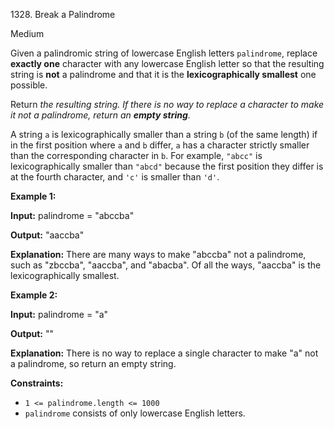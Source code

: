 1328\. Break a Palindrome

Medium

Given a palindromic string of lowercase English letters `palindrome`, replace **exactly one** character with any lowercase English letter so that the resulting string is **not** a palindrome and that it is the **lexicographically smallest** one possible.

Return _the resulting string. If there is no way to replace a character to make it not a palindrome, return an **empty string**._

A string `a` is lexicographically smaller than a string `b` (of the same length) if in the first position where `a` and `b` differ, `a` has a character strictly smaller than the corresponding character in `b`. For example, `"abcc"` is lexicographically smaller than `"abcd"` because the first position they differ is at the fourth character, and `'c'` is smaller than `'d'`.

**Example 1:**

**Input:** palindrome = "abccba"

**Output:** "aaccba"

**Explanation:** There are many ways to make "abccba" not a palindrome, such as "zbccba", "aaccba", and "abacba". Of all the ways, "aaccba" is the lexicographically smallest.

**Example 2:**

**Input:** palindrome = "a"

**Output:** ""

**Explanation:** There is no way to replace a single character to make "a" not a palindrome, so return an empty string.

**Constraints:**

*   `1 <= palindrome.length <= 1000`
*   `palindrome` consists of only lowercase English letters.